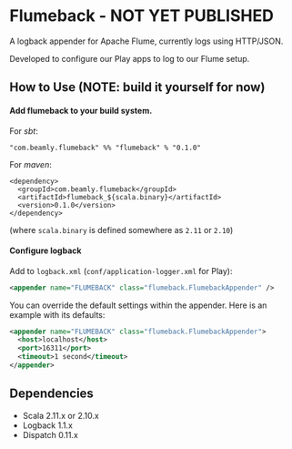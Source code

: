 # Flumeback - NOT YET PUBLISHED

A logback appender for Apache Flume, currently logs using HTTP/JSON.

Developed to configure our Play apps to log to our Flume setup.

## How to Use (NOTE: build it yourself for now)

#### Add flumeback to your build system.

For _sbt_:

```"com.beamly.flumeback" %% "flumeback" % "0.1.0"```

For _maven_:

```
<dependency>
  <groupId>com.beamly.flumeback</groupId>
  <artifactId>flumeback_${scala.binary}</artifactId>
  <version>0.1.0</version>
</dependency>
```
(where `scala.binary` is defined somewhere as `2.11` or `2.10`)

#### Configure logback

Add to `logback.xml` (`conf/application-logger.xml` for Play):

```xml
<appender name="FLUMEBACK" class="flumeback.FlumebackAppender" />
```

You can override the default settings within the appender. Here is an example
with its defaults:

```xml
<appender name="FLUMEBACK" class="flumeback.FlumebackAppender">
  <host>localhost</host>
  <port>16311</port>
  <timeout>1 second</timeout>
</appender>
```

Dependencies
------------

* Scala 2.11.x or 2.10.x
* Logback 1.1.x
* Dispatch 0.11.x
